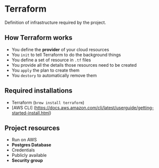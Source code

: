 # Terraform

Definition of infrastructure required by the project.

## How Terraform works

- You define the **provider** of your cloud resources
- You `init` to tell Terraform to do the background things
- You define a set of resource in `.tf` files
- You provide all the details those resources need to be created
- You `apply` the plan to create them
- You `destory` to automatically remove them

## Required installations

- Terraform (`brew install terraform`)
- [AWS CLI] (https://docs.aws.amazon.com/cli/latest/userguide/getting-started-install.html)

## Project resources

- Run on AWS
- **Postgres Database**
- Credentials
- Publicly available
- **Security group**